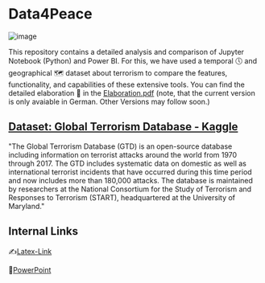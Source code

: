 # Data4Peace

![image](https://github.com/DataScience-DHBWKA/Data4Peace/assets/116844918/a0d530d7-8fd1-414e-8dc1-883352628685)

This repository contains a detailed analysis and comparison of Jupyter Notebook (Python) and Power BI.
For this, we have used a temporal 🕔 and geographical 🗺 dataset about terrorism to compare the features, functionality, and capabilities of these extensive tools.
You can find the detailed elaboration 📑 in the [Elaboration.pdf](./elaboration.pdf) (note, that the current version is only avaiable in German. Other Versions may follow soon.)

## [Dataset: Global Terrorism Database - Kaggle](https://www.kaggle.com/datasets/START-UMD/gtd)
"The Global Terrorism Database (GTD) is an open-source database including information on terrorist attacks around the world from 1970 through 2017. The GTD includes systematic data on domestic as well as international terrorist incidents that have occurred during this time period and now includes more than 180,000 attacks. The database is maintained by researchers at the National Consortium for the Study of Terrorism and Responses to Terrorism (START), headquartered at the University of Maryland."

## Internal Links
✍[Latex-Link](https://www.overleaf.com/8963384311mhkcsrczbqdy#a646b7)

💬[PowerPoint](https://1drv.ms/f/s!AlJUZwkeauEpgjzF6ho1ZZ4aqRoL?e=CZrx3J)


